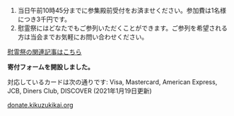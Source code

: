 <p id="output"></p>
<ol>
  <li>当日午前10時45分までに参集殿前受付をお済ませください。参加費は1名様につき3千円です。</li>
  <li>慰霊祭にはどなたでもご参列いただくことができます。ご参列を希望される方は当会までお気軽にお問い合わせください。</li>
</ol>

<a href="/special/memorial-service.html">慰霊祭の関連記事はこちら</a>

<strong>寄付フォームを開設しました。</strong>
<p>対応しているカードは次の通りです: Visa, Mastercard, American Express, JCB, Diners Club, DISCOVER (2021年1月19日更新)</p>

<a href="https://donate.kikuzukikai.org">donate.kikuzukikai.org</a>
